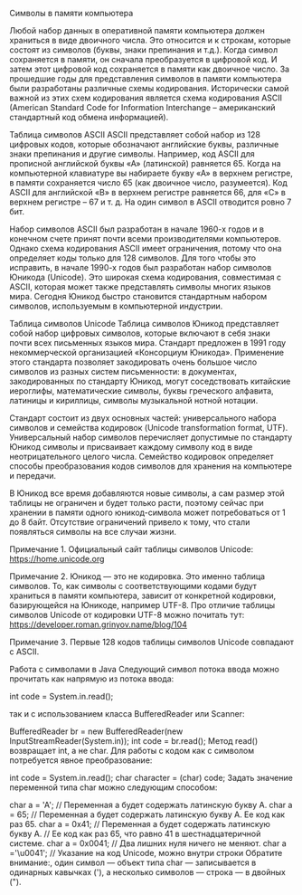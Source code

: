 Символы в памяти компьютера

Любой набор данных в оперативной памяти компьютера должен храниться в виде двоичного числа. Это относится и к строкам, которые состоят из символов (буквы, знаки препинания и т.д.). Когда символ сохраняется в памяти, он сначала преобразуется в цифровой код. И затем этот цифровой код сохраняется в памяти как двоичное число. За прошедшие годы для представления символов в памяти компьютера были разработаны различные схемы кодирования. Исторически самой важной из этих схем кодирования является схема кодирования ASCII (American Standard Code for Information Interchange – американский стандартный код обмена информацией).

Таблица символов ASCII
ASCII представляет собой набор из 128 цифровых кодов, которые обозначают английские буквы, различные знаки препинания и другие символы. Например, код ASCII для прописной английской буквы «А» (латинской) равняется 65. Когда на компьютерной клавиатуре вы набираете букву «А» в верхнем регистре, в памяти сохраняется число 65 (как двоичное число, разумеется). Код ASCII для английской «В» в верхнем регистре равняется 66, для «С» в верхнем регистре – 67 и т. д. На один символ в ASCII отводится ровно 7 бит.

Набор символов ASCII был разработан в начале 1960-х годов и в конечном счете принят почти всеми производителями компьютеров. Однако схема кодирования ASCII имеет ограничения, потому что она определяет коды только для 128 символов. Для того чтобы это исправить, в начале 1990-х годов был разработан набор символов Юникода (Unicode). Это широкая схема кодирования, совместимая с ASCII, которая может также представлять символы многих языков мира. Сегодня Юникод быстро становится стандартным набором символов, используемым в компьютерной индустрии.

Таблица символов Unicode
Таблица символов Юникод представляет собой набор цифровых символов, которые включают в себя знаки почти всех письменных языков мира. Стандарт предложен в 1991 году некоммерческой организацией «Консорциум Юникода». Применение этого стандарта позволяет закодировать очень большое число символов из разных систем письменности: в документах, закодированных по стандарту Юникод, могут соседствовать китайские иероглифы, математические символы, буквы греческого алфавита, латиницы и кириллицы, символы музыкальной нотной нотации.

Стандарт состоит из двух основных частей: универсального набора символов и семейства кодировок (Unicode transformation format, UTF). Универсальный набор символов перечисляет допустимые по стандарту Юникод символы и присваивает каждому символу код в виде неотрицательного целого числа. Семейство кодировок определяет способы преобразования кодов символов для хранения на компьютере и передачи.

В Юникод все время добавляются новые символы, а сам размер этой таблицы не ограничен и будет только расти, поэтому сейчас при хранении в памяти одного юникод-символа может потребоваться от 1 до 8 байт. Отсутствие ограничений привело к тому, что стали появляться символы на все случаи жизни.

Примечание 1. Официальный сайт таблицы символов Unicode: https://home.unicode.org

Примечание 2. Юникод — это не кодировка. Это именно таблица символов. То, как символы с соответствующими кодами будут храниться в памяти компьютера, зависит от конкретной кодировки, базирующейся на Юникоде, например UTF-8. Про отличие таблицы символов Unicode от кодировки UTF-8 можно почитать тут: https://developer.roman.grinyov.name/blog/104

Примечание 3. Первые 128 кодов таблицы символов Unicode совпадают с ASCII.

Работа с символами в Java
Следующий символ потока ввода можно прочитать как напрямую из потока ввода:

int code = System.in.read();

так и с использованием класса BufferedReader или Scanner:

BufferedReader br = new BufferedReader(new InputStreamReader(System.in)); int code = br.read(); Метод read() возвращает int, а не char. Для работы с кодом как с символом потребуется явное преобразование:

int code = System.in.read(); char character = (char) code; Задать значение переменной типа char можно следующим способом:

char a = 'A'; // Переменная а будет содержать латинскую букву А. char a = 65; // Переменная а будет содержать латинскую букву А. Ее код как раз 65. char a = 0x41; // Переменная а будет содержать латинскую букву А. // Ее код как раз 65, что равно 41 в шестнадцатеричной системе. char a = 0x0041; // Два лишних нуля ничего не меняют. char a ='\u0041'; // Указание на код Unicode, можно внутри строки Обратите внимание:, один символ — объект типа char — записывается в одинарных кавычках ('), а несколько символов — строка — в двойных (").
